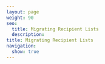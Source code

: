 ```yaml
---
layout: page
weight: 90
seo:
  title: Migrating Recipient Lists
  description:
title: Migrating Recipient Lists
navigation:
  show: true
---
```

